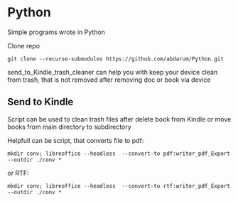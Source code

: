 # Python

Simple programs wrote in Python

Clone repo
```
git clone --recurse-submodules https://github.com/abdarum/Python.git
```

send\_to\_Kindle\_trash\_cleaner can help you with keep your device clean from trash, that is not removed after removing doc or book via device


## Send to Kindle

Script can be used to clean trash files after delete book from Kindle or move books from main directory to subdirectory

Helpfull can be script, that converts file to pdf:
```
mkdir conv; libreoffice --headless  --convert-to pdf:writer_pdf_Export --outdir ./conv *
```
or RTF:
```
mkdir conv; libreoffice --headless  --convert-to rtf:writer_pdf_Export --outdir ./conv *
```
